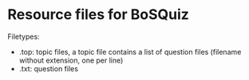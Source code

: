 # Resource files for BoSQuiz

Filetypes:
- .top: topic files, a topic file contains a list of question files (filename without extension, one per line)
- .txt: question files


